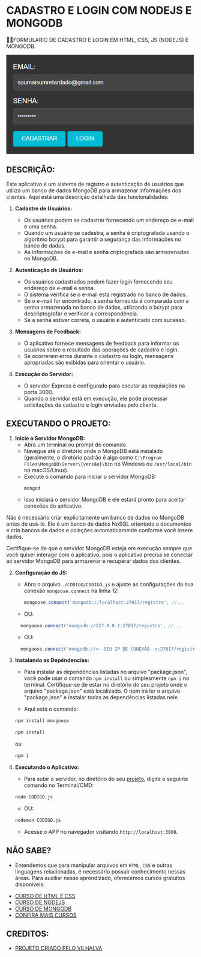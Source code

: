 # CADASTRO E LOGIN COM NODEJS E MONGODB
👨‍🏫FORMULARIO DE CADASTRO E LOGIN EM HTML, CSS, JS (NODEJS) E MONGODB.

<img src="FOTO.png" align="center" width="500"> <br> 

## DESCRIÇÃO:
Este aplicativo é um sistema de registro e autenticação de usuários que utiliza um banco de dados MongoDB para armazenar informações dos clientes. Aqui está uma descrição detalhada das funcionalidades:

1. **Cadastro de Usuários:**
   - Os usuários podem se cadastrar fornecendo um endereço de e-mail e uma senha.
   - Quando um usuário se cadastra, a senha é criptografada usando o algoritmo bcrypt para garantir a segurança das informações no banco de dados.
   - As informações de e-mail e senha criptografada são armazenadas no MongoDB.

2. **Autenticação de Usuários:**
   - Os usuários cadastrados podem fazer login fornecendo seu endereço de e-mail e senha.
   - O sistema verifica se o e-mail está registrado no banco de dados.
   - Se o e-mail for encontrado, a senha fornecida é comparada com a senha armazenada no banco de dados, utilizando o bcrypt para descriptografar e verificar a correspondência.
   - Se a senha estiver correta, o usuário é autenticado com sucesso.

3. **Mensagens de Feedback:**
   - O aplicativo fornece mensagens de feedback para informar os usuários sobre o resultado das operações de cadastro e login.
   - Se ocorrerem erros durante o cadastro ou login, mensagens apropriadas são exibidas para orientar o usuário.

4. **Execução do Servidor:**
   - O servidor Express é configurado para escutar as requisições na porta 3000.
   - Quando o servidor está em execução, ele pode processar solicitações de cadastro e login enviadas pelo cliente.

## EXECUTANDO O PROJETO:
1. **Inicie o Servidor MongoDB:**
   - Abra um terminal ou prompt de comando.
   - Navegue até o diretório onde o MongoDB está instalado (geralmente, o diretório padrão é algo como `C:\Program Files\MongoDB\Server\{versão}\bin` no Windows ou `/usr/local/bin` no macOS/Linux).
   - Execute o comando para iniciar o servidor MongoDB:
     ```
     mongod
     ```
   - Isso iniciará o servidor MongoDB e ele estará pronto para aceitar conexões do aplicativo.

Não é necessário criar explicitamente um banco de dados no MongoDB antes de usá-lo. Ele é um banco de dados NoSQL orientado a documentos e cria bancos de dados e coleções automaticamente conforme você insere dados.

Certifique-se de que o servidor MongoDB esteja em execução sempre que você quiser interagir com o aplicativo, pois o aplicativo precisa se conectar ao servidor MongoDB para armazenar e recuperar dados dos clientes.

2. **Configuração do JS:**
   - Abra o arquivo `./CODIGO/CODIGO.js` e ajuste as configurações da sua conexão `mongoose.connect` na linha 12:

     ```javascript
     mongoose.connect('mongodb://localhost:27017/registro', //...
     ```

   - OU:
   ```javascript
     mongoose.connect('mongodb://127.0.0.1:27017/registro', //...
     ```

   - OU:
   ```javascript
     mongoose.connect('mongodb://<--SEU IP DE CONEXÃO-->:27017/registro', //...
     ```

3. **Instalando as Depêndencias:**
   - Para instalar as dependências listadas no arquivo "package.json", você pode usar o comando `npm install` ou simplesmente `npm i` no terminal. Certifique-se de estar no diretório do seu projeto onde o arquivo "package.json" está localizado. O npm irá ler o arquivo "package.json" e instalar todas as dependências listadas nele. 

   - Aqui está o comando:

   ```bash
   npm install mongoose
   ```

   ```bash
   npm install
   ```

   ou

   ```bash
   npm i
   ```

4. **Executando o Aplicativo:**
   - Para subir o servidor, no diretório do seu [projeto](./CODIGO/CODIGO.js), digite o seguinte comando no Terminal/CMD:
   ```bash
   node CODIGO.js
   ```
   - OU:
   ```bash
   nodemon CODIGO.js
   ```

   - Acesse o APP no navegador visitando `http://localhost:3000`.

## NÃO SABE?
- Entendemos que para manipular arquivos em `HTML`, `CSS` e outras linguagens relacionadas, é necessário possuir conhecimento nessas áreas. Para auxiliar nesse aprendizado, oferecemos cursos gratuitos disponíveis:
* [CURSO DE HTML E CSS](https://github.com/VILHALVA/CURSO-DE-HTML-E-CSS)
* [CURSO DE NODEJS](https://github.com/VILHALVA/CURSO-DE-NODEJS)
* [CURSO DE MONGODB](https://github.com/VILHALVA/CURSO-DE-MONGODB)
* [CONFIRA MAIS CURSOS](https://github.com/VILHALVA?tab=repositories&q=+topic:CURSO)

## CREDITOS:
- [PROJETO CRIADO PELO VILHALVA](https://github.com/VILHALVA)





